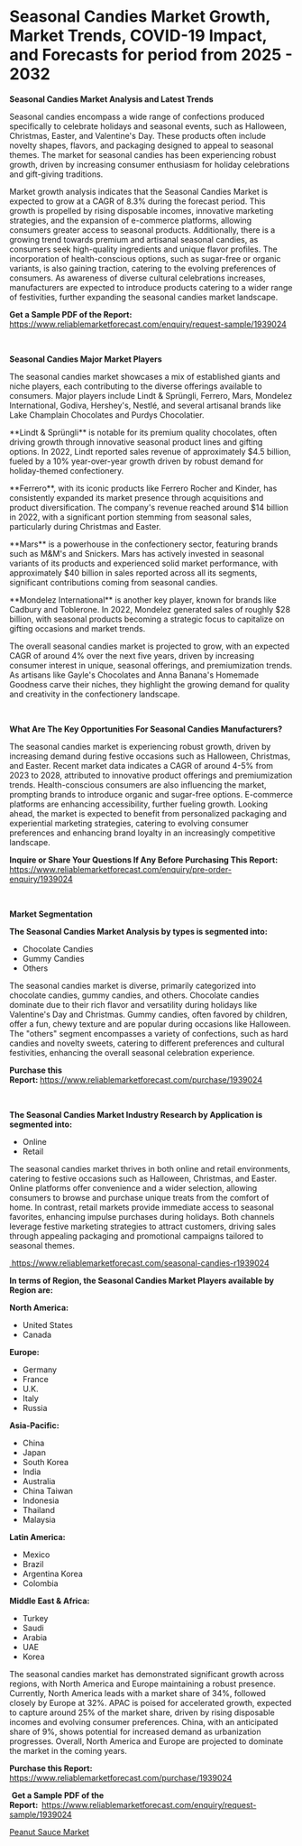 <p><h1>Seasonal Candies Market Growth, Market Trends, COVID-19 Impact, and Forecasts for period from 2025 - 2032</h1></p><p><strong>Seasonal Candies Market Analysis and Latest Trends</strong></p>
<p><p>Seasonal candies encompass a wide range of confections produced specifically to celebrate holidays and seasonal events, such as Halloween, Christmas, Easter, and Valentine's Day. These products often include novelty shapes, flavors, and packaging designed to appeal to seasonal themes. The market for seasonal candies has been experiencing robust growth, driven by increasing consumer enthusiasm for holiday celebrations and gift-giving traditions. </p><p>Market growth analysis indicates that the Seasonal Candies Market is expected to grow at a CAGR of 8.3% during the forecast period. This growth is propelled by rising disposable incomes, innovative marketing strategies, and the expansion of e-commerce platforms, allowing consumers greater access to seasonal products. Additionally, there is a growing trend towards premium and artisanal seasonal candies, as consumers seek high-quality ingredients and unique flavor profiles. The incorporation of health-conscious options, such as sugar-free or organic variants, is also gaining traction, catering to the evolving preferences of consumers. As awareness of diverse cultural celebrations increases, manufacturers are expected to introduce products catering to a wider range of festivities, further expanding the seasonal candies market landscape.</p></p>
<p><strong>Get a Sample PDF of the Report:&nbsp;</strong> <a href="https://www.reliablemarketforecast.com/enquiry/request-sample/1939024?utm_campaign=1169&utm_medium=2&utm_source=Github&utm_content=ia&utm_term=14022025&utm_id=seasonal-candies">https://www.reliablemarketforecast.com/enquiry/request-sample/1939024</a></p>
<p>&nbsp;</p>
<p><strong>Seasonal Candies Major Market Players</strong></p>
<p><p>The seasonal candies market showcases a mix of established giants and niche players, each contributing to the diverse offerings available to consumers. Major players include Lindt & Sprüngli, Ferrero, Mars, Mondelez International, Godiva, Hershey's, Nestlé, and several artisanal brands like Lake Champlain Chocolates and Purdys Chocolatier.</p><p>**Lindt & Sprüngli** is notable for its premium quality chocolates, often driving growth through innovative seasonal product lines and gifting options. In 2022, Lindt reported sales revenue of approximately $4.5 billion, fueled by a 10% year-over-year growth driven by robust demand for holiday-themed confectionery.</p><p>**Ferrero**, with its iconic products like Ferrero Rocher and Kinder, has consistently expanded its market presence through acquisitions and product diversification. The company's revenue reached around $14 billion in 2022, with a significant portion stemming from seasonal sales, particularly during Christmas and Easter.</p><p>**Mars** is a powerhouse in the confectionery sector, featuring brands such as M&M's and Snickers. Mars has actively invested in seasonal variants of its products and experienced solid market performance, with approximately $40 billion in sales reported across all its segments, significant contributions coming from seasonal candies.</p><p>**Mondelez International** is another key player, known for brands like Cadbury and Toblerone. In 2022, Mondelez generated sales of roughly $28 billion, with seasonal products becoming a strategic focus to capitalize on gifting occasions and market trends.</p><p>The overall seasonal candies market is projected to grow, with an expected CAGR of around 4% over the next five years, driven by increasing consumer interest in unique, seasonal offerings, and premiumization trends. As artisans like Gayle's Chocolates and Anna Banana's Homemade Goodness carve their niches, they highlight the growing demand for quality and creativity in the confectionery landscape.</p></p>
<p>&nbsp;</p>
<p><strong>What Are The Key Opportunities For Seasonal Candies Manufacturers?</strong></p>
<p><p>The seasonal candies market is experiencing robust growth, driven by increasing demand during festive occasions such as Halloween, Christmas, and Easter. Recent market data indicates a CAGR of around 4-5% from 2023 to 2028, attributed to innovative product offerings and premiumization trends. Health-conscious consumers are also influencing the market, prompting brands to introduce organic and sugar-free options. E-commerce platforms are enhancing accessibility, further fueling growth. Looking ahead, the market is expected to benefit from personalized packaging and experiential marketing strategies, catering to evolving consumer preferences and enhancing brand loyalty in an increasingly competitive landscape.</p></p>
<p><strong>Inquire or Share Your Questions If Any Before Purchasing This Report:</strong> <a href="https://www.reliablemarketforecast.com/enquiry/pre-order-enquiry/1939024?utm_campaign=1169&utm_medium=2&utm_source=Github&utm_content=ia&utm_term=14022025&utm_id=seasonal-candies">https://www.reliablemarketforecast.com/enquiry/pre-order-enquiry/1939024</a></p>
<p>&nbsp;</p>
<p><strong>Market Segmentation</strong></p>
<p><strong>The Seasonal Candies Market Analysis by types is segmented into:</strong></p>
<p><ul><li>Chocolate Candies</li><li>Gummy Candies</li><li>Others</li></ul></p>
<p><p>The seasonal candies market is diverse, primarily categorized into chocolate candies, gummy candies, and others. Chocolate candies dominate due to their rich flavor and versatility during holidays like Valentine's Day and Christmas. Gummy candies, often favored by children, offer a fun, chewy texture and are popular during occasions like Halloween. The "others" segment encompasses a variety of confections, such as hard candies and novelty sweets, catering to different preferences and cultural festivities, enhancing the overall seasonal celebration experience.</p></p>
<p><strong>Purchase this Report:&nbsp;</strong><a href="https://www.reliablemarketforecast.com/purchase/1939024?utm_campaign=1169&utm_medium=2&utm_source=Github&utm_content=ia&utm_term=14022025&utm_id=seasonal-candies">https://www.reliablemarketforecast.com/purchase/1939024</a></p>
<p>&nbsp;</p>
<p><strong>The Seasonal Candies Market Industry Research by Application is segmented into:</strong></p>
<p><ul><li>Online</li><li>Retail</li></ul></p>
<p><p>The seasonal candies market thrives in both online and retail environments, catering to festive occasions such as Halloween, Christmas, and Easter. Online platforms offer convenience and a wider selection, allowing consumers to browse and purchase unique treats from the comfort of home. In contrast, retail markets provide immediate access to seasonal favorites, enhancing impulse purchases during holidays. Both channels leverage festive marketing strategies to attract customers, driving sales through appealing packaging and promotional campaigns tailored to seasonal themes.</p></p>
<p><a href="https://www.reliablemarketforecast.com/seasonal-candies-r1939024?utm_campaign=1169&utm_medium=2&utm_source=Github&utm_content=ia&utm_term=14022025&utm_id=seasonal-candies">&nbsp;https://www.reliablemarketforecast.com/seasonal-candies-r1939024</a></p>
<p><strong>In terms of Region, the Seasonal Candies Market Players available by Region are:</strong></p>
<p>
    <p> <strong> North America: </strong>
        <ul>
            <li>United States</li>
            <li>Canada</li>
        </ul>
        </p> 
    <p> <strong> Europe: </strong>
        <ul>
            <li>Germany</li>
            <li>France</li>
            <li>U.K.</li>
            <li>Italy</li>
            <li>Russia</li>
        </ul>
        </p> 
    <p> <strong> Asia-Pacific: </strong>
        <ul>
            <li>China</li>
            <li>Japan</li>
            <li>South Korea</li>
            <li>India</li>
            <li>Australia</li>
            <li>China Taiwan</li>
            <li>Indonesia</li>
            <li>Thailand</li>
            <li>Malaysia</li>
        </ul>
        </p> 
    <p> <strong> Latin America: </strong>
        <ul>
            <li>Mexico</li>
            <li>Brazil</li>
            <li>Argentina Korea</li>
            <li>Colombia</li>
        </ul>
        </p> 
    <p> <strong> Middle East & Africa: </strong>
        <ul>
            <li>Turkey</li>
            <li>Saudi</li>
            <li>Arabia</li>
            <li>UAE</li>
            <li>Korea</li>
        </ul>
    </p>
    </p>
<p><p>The seasonal candies market has demonstrated significant growth across regions, with North America and Europe maintaining a robust presence. Currently, North America leads with a market share of 34%, followed closely by Europe at 32%. APAC is poised for accelerated growth, expected to capture around 25% of the market share, driven by rising disposable incomes and evolving consumer preferences. China, with an anticipated share of 9%, shows potential for increased demand as urbanization progresses. Overall, North America and Europe are projected to dominate the market in the coming years.</p></p>
<p><strong>Purchase this Report: </strong><a href="https://www.reliablemarketforecast.com/purchase/1939024?utm_campaign=1169&utm_medium=2&utm_source=Github&utm_content=ia&utm_term=14022025&utm_id=seasonal-candies">https://www.reliablemarketforecast.com/purchase/1939024</a></p>
<p>&nbsp;<strong>Get a Sample PDF of the Report:&nbsp;&nbsp;</strong><a href="https://www.reliablemarketforecast.com/enquiry/request-sample/1939024?utm_campaign=1169&utm_medium=2&utm_source=Github&utm_content=ia&utm_term=14022025&utm_id=seasonal-candies">https://www.reliablemarketforecast.com/enquiry/request-sample/1939024</a></p>
<p><strong></strong></p>
<p><p><a href="https://github.com/pizolina/Market-Research-Report-List-7/blob/main/peanut-sauce-market.md?utm_campaign=1169&utm_medium=2&utm_source=Github&utm_content=ia&utm_term=14022025&utm_id=seasonal-candies">Peanut Sauce Market</a></p></p>